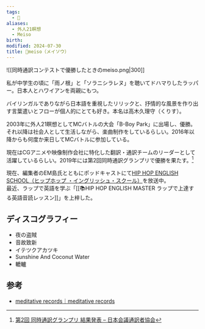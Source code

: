 ```yaml
---
tags:
  - 👤
aliases:
  - 外人21瞑想
  - Meiso
birth: 
modified: 2024-07-30
title: 👤meiso（メイソウ）
---
```

![[同時通訳コンテストで優勝したときのmeiso.png|300]]

私が中学生の頃に「雨ノ根」と「ソラニシラレヌ」を聴いてドハマりしたラッパー。日本人とハワイアンを両親にもつ。

バイリンガルでありながら日本語を重視したリリックと、抒情的な風景を作り出す言葉遣いとフローが個人的にとても好き。本名は高木久理守（くりす）。

2003年に外人21瞑想としてMCバトルの大会「B-Boy Park」に出場し、優勝。それ以降は社会人として生活しながら、楽曲制作をしているらしい。2016年以降からも何度か来日してMCバトルに参加している。

現在はCGアニメや映像制作会社に特化した翻訳・通訳チームのリーダーとして活躍しているらしい。2019年には第2回同時通訳グランプリで優勝を果たす。[^同時通訳グランプリ]

[^同時通訳グランプリ]: [第2回 同時通訳グランプリ 結果発表 – 日本会議通訳者協会](https://www.japan-interpreters.org/news/grandprix2019-results/)

現在、編集者のEM島氏とともにポッドキャストにて[‎HIP HOP ENGLISH SCHOOL（ヒップホップ ・イングリッシュ・スクール）](https://podcasts.apple.com/us/podcast/hip-hop-english-school-%E3%83%92%E3%83%83%E3%83%97%E3%83%9B%E3%83%83%E3%83%97-%E3%82%A4%E3%83%B3%E3%82%B0%E3%83%AA%E3%83%83%E3%82%B7%E3%83%A5-%E3%82%B9%E3%82%AF%E3%83%BC%E3%83%AB/id1690175307)を放送中。  
最近、ラップで英語を学ぶ「[[📚HIP HOP ENGLISH MASTER ラップで上達する英語音読レッスン]]」を上梓した。

## ディスコグラフィー
- 夜の盗賊
- 音故致新
- イテツクアカツキ
- Sunshine And Coconut Water
- 轆轤

## 参考
- [meditative records｜meditative records](https://meditativerec.com/)